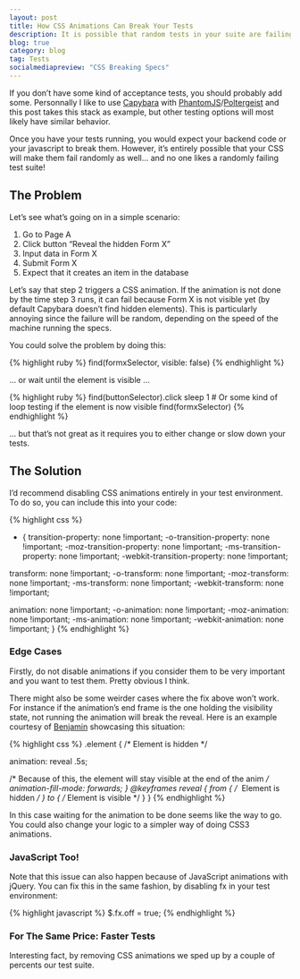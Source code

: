 ```yaml
---
layout: post
title: How CSS Animations Can Break Your Tests
description: It is possible that random tests in your suite are failing because of CSS or JavaScript animations. I’ve seen it with Capybara + Poltergeist. Thankfully it’s quite easy to fix.
blog: true
category: blog
tag: Tests
socialmediapreview: "CSS Breaking Specs"
---
```


If you don’t have some kind of acceptance tests, you should probably add some. Personnally I like to use [Capybara][1] with [PhantomJS][2]/[Poltergeist][3] and this post takes this stack as example, but other testing options will most likely have similar behavior.

Once you have your tests running, you would expect your backend code or your javascript to break them. However, it’s entirely possible that your CSS will make them fail randomly as well… and no one likes a randomly failing test suite!

## The Problem

Let’s see what’s going on in a simple scenario:

1. Go to Page A
2. Click button “Reveal the hidden Form X”
3. Input data in Form X
4. Submit Form X
5. Expect that it creates an item in the database

Let’s say that step 2 triggers a CSS animation. If the animation is not done by the time step 3 runs, it can fail because Form X is not visible yet (by default Capybara doesn’t find hidden elements). This is particularly annoying since the failure will be random, depending on the speed of the machine running the specs.

You could solve the problem by doing this:

{% highlight ruby %}
find(formxSelector, visible: false)
{% endhighlight %}

… or wait until the element is visible …

{% highlight ruby %}
find(buttonSelector).click
sleep 1 # Or some kind of loop testing if the element is now visible
find(formxSelector)
{% endhighlight %}

… but that’s not great as it requires you to either change or slow down your tests.

## The Solution

I’d recommend disabling CSS animations entirely in your test environment. To do so, you can include this into your code:

{% highlight css %}
* {
 transition-property: none !important;
 -o-transition-property: none !important;
 -moz-transition-property: none !important;
 -ms-transition-property: none !important;
 -webkit-transition-property: none !important;

 transform: none !important;
 -o-transform: none !important;
 -moz-transform: none !important;
 -ms-transform: none !important;
 -webkit-transform: none !important;

 animation: none !important;
 -o-animation: none !important;
 -moz-animation: none !important;
 -ms-animation: none !important;
 -webkit-animation: none !important;
}
{% endhighlight %}

### Edge Cases

Firstly, do not disable animations if you consider them to be very important and you want to test them. Pretty obvious I think.

There might also be some weirder cases where the fix above won’t work. For instance if the animation’s end frame is the one holding the visibility state, not running the animation will break the reveal. Here is an example courtesy of [Benjamin][4] showcasing this situation:

{% highlight css %}
.element {
 /* Element is hidden */

 animation: reveal .5s;

 /* Because of this, the element will stay visible at the end of the anim */
 animation-fill-mode: forwards;
}
@keyframes reveal {
 from {
 /*  Element is hidden */
 }
 to {
 /* Element is visible */
 }
}
{% endhighlight %}

In this case waiting for the animation to be done seems like the way to go. You could also change your logic to a simpler way of doing CSS3 animations.

### JavaScript Too!

Note that this issue can also happen because of JavaScript animations with jQuery. You can fix this in the same fashion, by disabling fx in your test environment:

{% highlight javascript %}
$.fx.off = true;
{% endhighlight %}

### For The Same Price: Faster Tests

Interesting fact, by removing CSS animations we sped up by a couple of percents our test suite.

[1]:	https://github.com/jnicklas/capybara
[2]:	http://phantomjs.org/
[3]:	https://github.com/teampoltergeist/poltergeist
[4]:	http://benjaminbouwyn.com/
